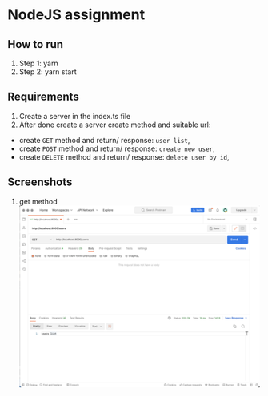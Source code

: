 # NodeJS assignment

## How to run

1. Step 1: yarn
2. Step 2: yarn start

## Requirements

1. Create a server in the index.ts file
2. After done create a server create method and suitable url:

- create `GET` method and return/ response: `user list`,
- create `POST` method and return/ response: `create new user`,
- create `DELETE` method and return/ response: `delete user by id`,

## Screenshots

1. get method
   ![getMethod](./screenshot/get_method.png)
